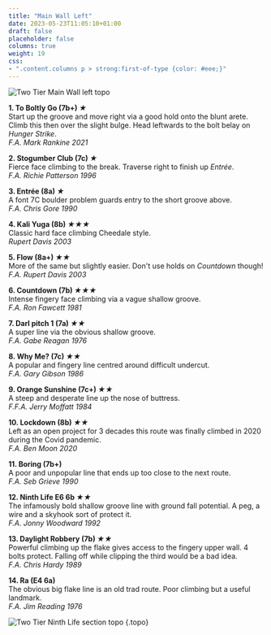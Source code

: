 ```yaml
---
title: "Main Wall Left"
date: 2023-05-23T11:05:10+01:00
draft: false
placeholder: false
columns: true
weight: 19
css:
- ".content.columns p > strong:first-of-type {color: #eee;}"
---
```


![Two Tier Main Wall left topo](/img/peak/cheedale/two-tier-main-left.jpg)

**1. To Boltly Go (7b+) *&starf;***  
Start up the groove and move right via a good hold onto the blunt arete. Climb this then over the slight bulge. Head leftwards to the bolt belay on *Hunger Strike*.  
*F.A. Mark Rankine 2021*

**2. Stogumber Club (7c) *&starf;***  
Fierce face climbing to the break. Traverse right to finish up *Entrée*.  
*F.A. Richie Patterson 1996*

**3. Entrée (8a) *&starf;***   
A font 7C boulder problem guards entry to the short groove above.  
*F.A. Chris Gore 1990*

**4. Kali Yuga (8b) *&starf;&starf;&starf;***   
Classic hard face climbing Cheedale style.  
*Rupert Davis 2003*

**5. Flow (8a+) *&starf;&starf;***  
More of the same but slightly easier. Don't use holds on *Countdown* though!  
*F.A. Rupert Davis 2003*

**6. Countdown (7b) *★★★***  
Intense fingery face climbing via a vague shallow groove.  
*F.A. Ron Fawcett 1981*

**7. Darl pitch 1 (7a) *★★***  
A super line via the obvious shallow groove.  
*F.A. Gabe Reagan 1976*

**8. Why Me? (7c) *★★***  
A popular and fingery line centred around difficult undercut.  
*F.A. Gary Gibson 1986*

**9. Orange Sunshine (7c+) *★★***  
A steep and desperate line up the nose of buttress.  
*F.F.A. Jerry Moffatt 1984*

**10. Lockdown (8b) *&starf;&starf;***  
Left as an open project for 3 decades this route was finally climbed in 2020 during the Covid pandemic.  
*F.A. Ben Moon 2020*

**11. Boring (7b+)**  
A poor and unpopular line that ends up too close to the next route.  
*F.A. Seb Grieve 1990*

**12. Ninth Life E6 6b *★★***  
The infamously bold shallow groove line with ground fall potential. A peg, a wire and a skyhook sort of protect it.  
*F.A. Jonny Woodward 1992*

**13. Daylight Robbery (7b) *&starf;&starf;***  
Powerful climbing up the flake gives access to the fingery upper wall. 4 bolts protect. Falling off while clipping the third would be a bad idea.  
*F.A. Chris Hardy 1989*

**14. Ra (E4 6a)**  
The obvious big flake line is an old trad route. Poor climbing but a useful landmark.  
*F.A. Jim Reading 1976*


![Two Tier Ninth Life section topo](/img/peak/cheedale/two-tier-ninth-life.jpg)
{.topo}